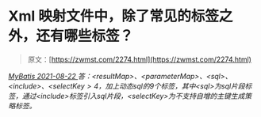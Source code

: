 <!--yml
category: 未分类
date: 0001-01-01 00:00:00
--->

# Xml 映射文件中，除了常见的标签之外，还有哪些标签？

> 原文：[https://zwmst.com/2274.html](https://zwmst.com/2274.html)

   [ *MyBatis* ](https://zwmst.com/mybatis)*[ <time datetime="2021-08-22T11:32:34+08:00"> 2021-08-22 </time> ](https://zwmst.com/2274.html)  答：$<$resultMap$>$、$<$parameterMap$>$、$<$sql$>$、$<$include$>$、$<$selectKey$>4，加上动态 sql 的 9 个标签，其中$<$sql$>$为 sql 片段标签，通过$<$include$>$标签引入 sql 片段，$<$selectKey$>为不支持自增的主键生成策略标签。*
